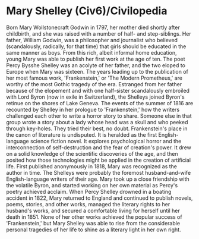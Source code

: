 # Mary Shelley (Civ6)/Civilopedia

Born Mary Wollstonecraft Godwin in 1797, her mother died shortly after childbirth, and she was raised with a number of half- and step-siblings. Her father, William Godwin, was a philosopher and journalist who believed (scandalously, radically, for that time) that girls should be educated in the same manner as boys. From this rich, albeit informal home education, young Mary was able to publish her first work at the age of ten. The poet Percy Bysshe Shelley was an acolyte of her father, and the two eloped to Europe when Mary was sixteen.
The years leading up to the publication of her most famous work, 'Frankenstein,' or 'The Modern Prometheus,' are worthy of the most Gothic tragedy of the era. Estranged from her father because of the elopement and with one half-sister scandalously embroiled with Lord Byron (now in exile in Switzerland), the Shelleys joined Byron's retinue on the shores of Lake Geneva. The events of the summer of 1816 are recounted by Shelley in her prologue to 'Frankenstein,' how the writers challenged each other to write a horror story to share. Someone else in that group wrote a story about a lady whose head was a skull and who peeked through key-holes. They tried their best, no doubt. Frankenstein's place in the canon of literature is undisputed. It is heralded as the first English-language science fiction novel. It explores psychological horror and the interconnection of self-destruction and the fear of creation's power. It drew on a solid knowledge of the scientific discoveries of the age, and then posited how those technologies might be applied in the creation of artificial life. First published anonymously in 1818, Mary was recognized as the author in time.
The Shelleys were probably the foremost husband-and-wife English-language writers of their age. Mary took up a close friendship with the volatile Byron, and started working on her own material as Percy's poetry achieved acclaim. When Percy Shelley drowned in a boating accident in 1822, Mary returned to England and continued to publish novels, poems, stories, and other works, managed the literary rights to her husband's works, and secured a comfortable living for herself until her death in 1851. None of her other works achieved the popular success of 'Frankenstein,' but Mary Shelley was able to rise from the considerable personal tragedies of her life to shine as a literary light in her own right.